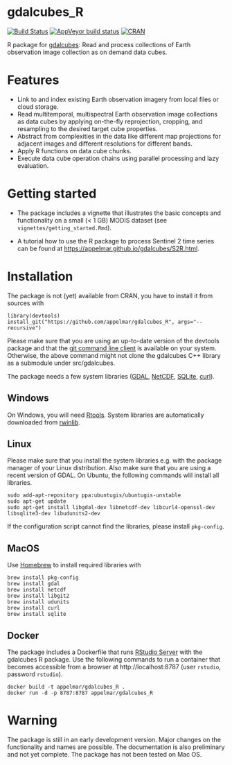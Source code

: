 # gdalcubes_R

[![Build Status](https://travis-ci.org/appelmar/gdalcubes_R.svg?branch=master)](https://travis-ci.org/appelmar/gdalcubes_R)
[![AppVeyor build status](https://ci.appveyor.com/api/projects/status/github/appelmar/gdalcubes_R?branch=master&svg=true)](https://ci.appveyor.com/project/appelmar/gdalcubes-r)
[![CRAN](https://www.r-pkg.org/badges/version/gdalcubes)](https://cran.r-project.org/package=gdalcubes)

R package for [gdalcubes](https://github.com/appelmar/gdalcubes): Read and process collections of Earth observation image collection as on demand data cubes.

# Features

- Link to and index existing Earth observation imagery from local files or cloud storage. 
- Read multitemporal, multispectral Earth observation image collections as data cubes by applying on-the-fly reprojection, cropping, and resampling to the desired target cube properties.
- Abstract from complexities in the data like different map projections for adjacent images and different resolutions for different bands.
- Apply R functions on data cube chunks.
- Execute data cube operation chains using parallel processing and lazy evaluation.


# Getting started

- The package includes a vignette that illustrates the basic concepts and functionality on a 
small (< 1 GB) MODIS dataset (see `vignettes/getting_started.Rmd`).

- A tutorial how to use the R package to process Sentinel 2 time series can be found at https://appelmar.github.io/gdalcubes/S2R.html.


# Installation
The package is not (yet) available from CRAN, you have to install it from sources with 

```
library(devtools)
install_git("https://github.com/appelmar/gdalcubes_R", args="--recursive")
```

Please make sure that you are using an up-to-date version of the devtools package and that the [git command line client](https://git-scm.com/downloads) is available on your system. Otherwise, the above command might not clone the gdalcubes C++ library as a submodule under src/gdalcubes.

The package needs a few system libraries ([GDAL](https://www.gdal.org), [NetCDF](https://www.unidata.ucar.edu/software/netcdf), [SQLite](https://www.sqlite.org), [curl](https://curl.haxx.se/libcurl)). 


## Windows

On Windows, you will need [Rtools](https://cran.r-project.org/bin/windows/Rtools). System libraries are automatically downloaded from [rwinlib](https://github.com/rwinlib).


## Linux
Please make sure that you install the system libraries e.g. with the package manager of your Linux distribution. Also make sure that you are using a recent version of GDAL.
On Ubuntu, the following commands wlil install all libraries.

```
sudo add-apt-repository ppa:ubuntugis/ubuntugis-unstable
sudo apt-get update
sudo apt-get install libgdal-dev libnetcdf-dev libcurl4-openssl-dev libsqlite3-dev libudunits2-dev
```

If the configuration script cannot find the libraries, please install `pkg-config`.



## MacOS
Use [Homebrew](https://brew.sh) to install required libraries with

```
brew install pkg-config
brew install gdal
brew install netcdf
brew install libgit2
brew install udunits
brew install curl
brew install sqlite
```

## Docker
The package includes a Dockerfile that runs [RStudio Server](https://www.rstudio.com/products/rstudio-server/) with the gdalcubes R package. Use the following commands to run a container that becomes accessible from a browser at http://localhost:8787 (user `rstudio`, password `rstudio`).

```
docker build -t appelmar/gdalcubes_R .
docker run -d -p 8787:8787 appelmar/gdalcubes_R
```


# Warning 
The package is still in an early development version. Major changes on the functionality and
names are possible. The documentation is also preliminary and not yet complete.
The package has not been tested on Mac OS.
